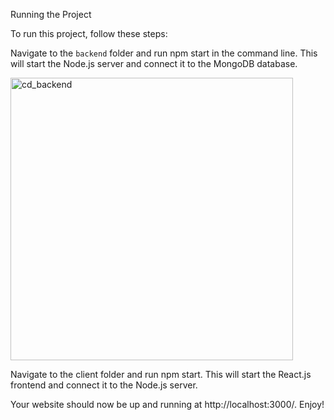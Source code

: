 Running the Project

To run this project, follow these steps:


Navigate to the `backend` folder and run npm start in the command line. This will start the Node.js server and connect it to the MongoDB database.

<img width="452" alt="cd_backend" src="https://user-images.githubusercontent.com/59081484/218328892-972dfc45-0868-4a31-8cb5-f8995de9563f.png">

Navigate to the client folder and run npm start. This will start the React.js frontend and connect it to the Node.js server.


Your website should now be up and running at http://localhost:3000/. Enjoy!
